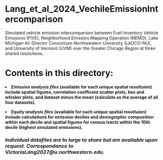 # Lang_et_al_2024_VechileEmissionIntercomparison

Simulated vehicle emission intercomparsion between Fuel-Inventory Vehicle Emissions (FIVE), Neighborhood Emission Mapping Operation (NEMO), Lake Michigan Air Director Consortium-Northwestern University (LADCO-NU), and University of Vermont (UVM) over the Greater Chicago Region at three shared resolutions. 

<h1>Contents in this directory:

<h4>
<ul></ul><li><i>Emission analysis files</i> (available for each unique spatial resoltuion) include spatial figures, correlation coefficent scatter plots, box and whisker plots, and dataset minus the mean (calculate as the average of all four datasets).  </li>
<ul></ul><li><i>Equity analysis files</i> (available for each unique spatial resoltuion) include calculations for emission deciles and demographic composition within each decile and spatial figures for census tracts within the 10th decile (highest simulated emissions).</li>

<h3><i>Individual datafiles are to large to share but are available upon request. Correspondance to VictoriaLang2027@u.northwestern.edu.</i>

